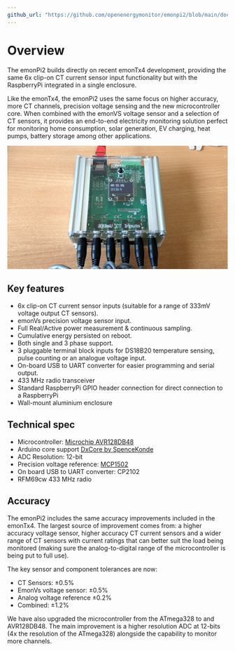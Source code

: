 ```yaml
---
github_url: "https://github.com/openenergymonitor/emonpi2/blob/main/docs/overview.md"
---
```


# Overview

The emonPi2 builds directly on recent emonTx4 development, providing the same 6x clip-on CT current sensor input functionality but with the RaspberryPi integrated in a single enclosure. 

Like the emonTx4, the emonPi2 uses the same focus on higher accuracy, more CT channels, precision voltage sensing and the new microcontroller core. When combined with the emonVS voltage sensor and a selection of CT sensors, it provides an end-to-end electricity monitoring solution perfect for monitoring home consumption, solar generation, EV charging, heat pumps, battery storage among other applications.

![emonPi2.jpg](img/emonPi2.jpg)

## Key features

- 6x clip-on CT current sensor inputs (suitable for a range of 333mV voltage output CT sensors).
- emonVs precision voltage sensor input.
- Full Real/Active power measurement & continuous sampling.
- Cumulative energy persisted on reboot.
- Both single and 3 phase support.
- 3 pluggable terminal block inputs for DS18B20 temperature sensing, pulse counting or an analogue voltage input.
- On-board USB to UART converter for easier programming and serial output.
- 433 MHz radio transceiver
- Standard RaspberryPi GPIO header connection for direct connection to a RaspberryPi
- Wall-mount aluminium enclosure

## Technical spec

- Microcontroller: [Microchip AVR128DB48](https://www.microchip.com/en-us/products/microcontrollers-and-microprocessors/8-bit-mcus/avr-mcus/avr-db)
- Arduino core support [DxCore by SpenceKonde](https://github.com/SpenceKonde/DxCore)
- ADC Resolution: 12-bit
- Precision voltage reference: [MCP1502](https://www.microchip.com/en-us/product/MCP1502)
- On board USB to UART converter: CP2102
- RFM69cw 433 MHz radio

## Accuracy

The emonPi2 includes the same accuracy improvements included in the emonTx4. The largest source of improvement comes from: a higher accuracy voltage sensor, higher accuracy CT current sensors and a wider range of CT sensors with current ratings that can better suit the load being monitored (making sure the analog-to-digital range of the microcontroller is being put to full use).

The key sensor and component tolerances are now:

- CT Sensors: ±0.5%
- EmonVs voltage sensor: ±0.5%
- Analog voltage reference ±0.2%
- Combined: ±1.2%

We have also upgraded the microcontroller from the ATmega328 to and AVR128DB48. The main improvement is a higher resolution ADC at 12-bits (4x the resolution of the ATmega328) alongside the capability to monitor more channels.
